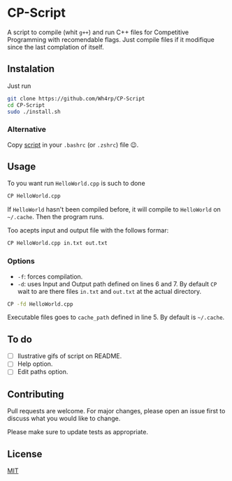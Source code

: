 # CP-Script
A script to compile (whit `g++`) and run C++ files for Competitive Programming with recomendable flags. Just compile files if it modifique since the last complation of itself. 

## Instalation
Just run
```bash
git clone https://github.com/Wh4rp/CP-Script
cd CP-Script
sudo ./install.sh
```

### Alternative
Copy [script](CP.sh) in your `.bashrc` (or `.zshrc`) file 😉.

## Usage
To you want run `HelloWorld.cpp` is such to done 
```bash
CP HelloWorld.cpp
``` 
If `HelloWorld` hasn't been compiled before, it will compile to `HelloWorld` on `~/.cache`. Then the program runs. 

Too acepts input and output file with the follows formar:
```bash
CP HelloWorld.cpp in.txt out.txt
```

### Options
- `-f`: forces compilation.
- `-d`: uses Input and Output path defined on lines 6 and 7. By default `CP` wait to are there files `in.txt` and `out.txt` at the actual directory.

```bash
CP -fd HelloWorld.cpp
```
Executable files goes to `cache_path` defined in line 5. By default is `~/.cache`.

## To do
- [ ] Ilustrative gifs of script on README.
- [ ] Help option.
- [ ] Edit paths option.

## Contributing
Pull requests are welcome. For major changes, please open an issue first to discuss what you would like to change.

Please make sure to update tests as appropriate.

## License
[MIT](https://choosealicense.com/licenses/mit/)